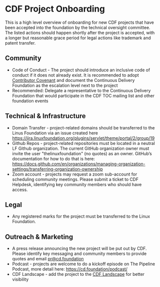 # CDF Project Onboarding

This is a high level overview of onboarding for new CDF projects that have been accepted into the foundation by the technical oversight committee.
The listed actions should happen shortly after the project is accepted,
with a longer but reasonable grace period for legal actions like trademark and patent transfer.

## Community

* Code of Conduct - The project should introduce an inclusive code of conduct if it does not already exist.
   It is recommended to adopt [Contributor Covenant](https://www.contributor-covenant.org/) and document the Continuous Delivery Foundation as the escalation level next to the project
* Recommended: Delegate a representative to the Continuous Delivery Foundation that would participate in the CDF TOC mailing list and other foundation events

## Technical & Infrastructure

   * Domain Transfer - project-related domains should be transferred to the Linus Foundation via an issue created here https://jira.linuxfoundation.org/plugins/servlet/theme/portal/2/group/19
   * Github Repos - project-related repositories must be located in a neutral LF Github organization. The current GitHub organization owner must invite the user "thelinuxfoundation" (no quotes) as an owner.  GitHub’s documentation for how to do that is here: https://docs.github.com/en/organizations/managing-organization-settings/transferring-organization-ownership 
   * Zoom account - projects may request a zoom sub-account for scheduling community meetings. Please submit a ticket to CDF Helpdesk, identifying key community members who should have access. 
 

## Legal

  * Any registered marks for the project must be transferred to the Linux Foundation. 

## Outreach & Marketing 

  * A press release announcing the new project will be put out by CDF. Please identify key messaging and community members to provide quotes and email pr@cd.foundation
  * Podcast - projects are welcome to do a kickoff episode on The Pipeline Podcast, more detail here: https://cd.foundation/podcast/
  * CDF Landscape - add the project to the [CDF Landscape](https://github.com/cdfoundation/cdf-landscape) for better visibility
